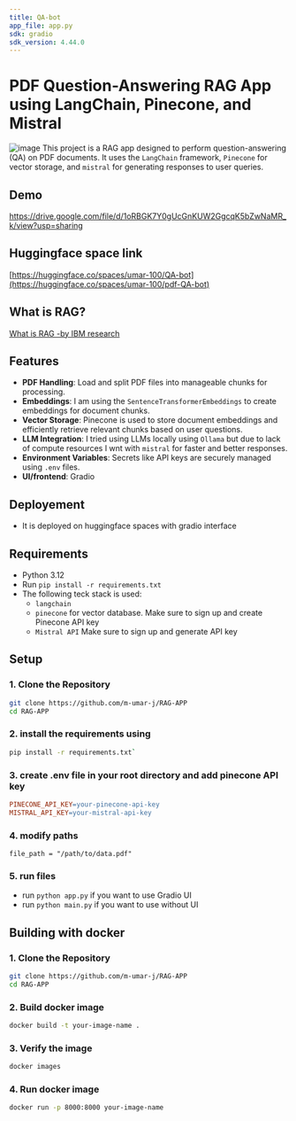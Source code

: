 ```yaml
---
title: QA-bot
app_file: app.py
sdk: gradio
sdk_version: 4.44.0
---
```

# PDF Question-Answering RAG App using LangChain, Pinecone, and Mistral
![image](https://github.com/user-attachments/assets/8c59f9ae-d1ef-4c35-a1ea-1a1d43815de4)
This project is a RAG app designed to perform question-answering (QA) on PDF documents. It uses the `LangChain` framework, `Pinecone` for vector storage, and  `mistral` for generating responses to user queries.
## Demo 
https://drive.google.com/file/d/1oRBGK7Y0gUcGnKUW2GgcqK5bZwNaMR_k/view?usp=sharing
## Huggingface space link
[https://huggingface.co/spaces/umar-100/QA-bot](https://huggingface.co/spaces/umar-100/pdf-QA-bot)


## What is RAG?
[What is RAG -by IBM research](https://youtu.be/T-D1OfcDW1M)
## Features
- **PDF Handling**: Load and split PDF files into manageable chunks for processing.
- **Embeddings**: I am using the `SentenceTransformerEmbeddings` to create embeddings for document chunks.
- **Vector Storage**: Pinecone is used to store document embeddings and efficiently retrieve relevant chunks based on user questions.
- **LLM Integration**: I tried using LLMs locally using `Ollama` but due to lack of compute resources I wnt with `mistral` for faster and better responses.
- **Environment Variables**: Secrets like API keys are securely managed using `.env` files.
- **UI/frontend**: Gradio 
## Deployement
- It is deployed on huggingface spaces with gradio interface
## Requirements
- Python 3.12
- Run `pip install -r requirements.txt`
- The following teck stack is used:
  - `langchain`
  - `pinecone` for vector database. Make sure to sign up and create Pinecone API key 
  - `Mistral API` Make sure to sign up and generate API key
  

## Setup

### 1. Clone the Repository
```bash
git clone https://github.com/m-umar-j/RAG-APP
cd RAG-APP
```
### 2. install the requirements using 
 ```bash
 pip install -r requirements.txt`
```
### 3. create .env file in your root directory and add pinecone API key

``` makefile
PINECONE_API_KEY=your-pinecone-api-key
MISTRAL_API_KEY=your-mistral-api-key
```
### 4. modify paths

`file_path = "/path/to/data.pdf"`
### 5. run files
- run `python app.py` if you want to use Gradio UI
- run `python main.py` if you want to use without UI

## Building with docker

### 1. Clone the Repository
```bash
git clone https://github.com/m-umar-j/RAG-APP
cd RAG-APP
```
### 2. Build docker image 

```bash
docker build -t your-image-name .
```

### 3. Verify the image

```bash
docker images
```

### 4. Run docker image
```bash
docker run -p 8000:8000 your-image-name
```
